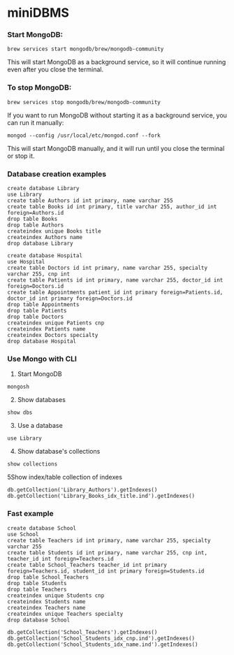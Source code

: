 # miniDBMS
### Start MongoDB:

```
brew services start mongodb/brew/mongodb-community
```

This will start MongoDB as a background service, so it will continue running even after you close the terminal.

### To stop MongoDB:

```
brew services stop mongodb/brew/mongodb-community
```

If you want to run MongoDB without starting it as a background service, you can run it manually:

```
mongod --config /usr/local/etc/mongod.conf --fork
```

This will start MongoDB manually, and it will run until you close the terminal or stop it.

### Database creation examples

```
create database Library
use Library
create table Authors id int primary, name varchar 255
create table Books id int primary, title varchar 255, author_id int foreign=Authors.id
drop table Books
drop table Authors
createindex unique Books title
createindex Authors name
drop database Library
```

```
create database Hospital
use Hospital
create table Doctors id int primary, name varchar 255, specialty varchar 255, cnp int
create table Patients id int primary, name varchar 255, doctor_id int foreign=Doctors.id
create table Appointments patient_id int primary foreign=Patients.id, doctor_id int primary foreign=Doctors.id
drop table Appointments
drop table Patients
drop table Doctors
createindex unique Patients cnp
createindex Patients name
createindex Doctors specialty
drop database Hospital
```

### Use Mongo with CLI

1. Start MongoDB

```
mongosh
```

2. Show databases

```
show dbs
```

3. Use a database

```
use Library
```

4. Show database's collections

```
show collections
```

5Show index/table collection of indexes

```
db.getCollection('Library_Authors').getIndexes()
db.getCollection('Library_Books_idx_title.ind').getIndexes()
```

### Fast example
```
create database School
use School
create table Teachers id int primary, name varchar 255, specialty varchar 255
create table Students id int primary, name varchar 255, cnp int, teacher_id int foreign=Teachers.id
create table School_Teachers teacher_id int primary foreign=Teachers.id, student_id int primary foreign=Students.id
drop table School_Teachers
drop table Students
drop table Teachers
createindex unique Students cnp
createindex Students name
createindex Teachers name
createindex unique Teachers specialty
drop database School
```

```
db.getCollection('School_Teachers').getIndexes()
db.getCollection('School_Students_idx_cnp.ind').getIndexes()
db.getCollection('School_Students_idx_name.ind').getIndexes()
```